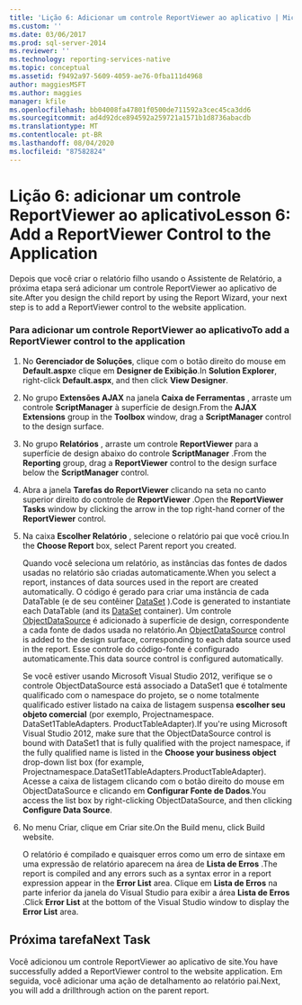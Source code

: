 ```yaml
---
title: 'Lição 6: Adicionar um controle ReportViewer ao aplicativo | Microsoft Docs'
ms.custom: ''
ms.date: 03/06/2017
ms.prod: sql-server-2014
ms.reviewer: ''
ms.technology: reporting-services-native
ms.topic: conceptual
ms.assetid: f9492a97-5609-4059-ae76-0fba111d4968
author: maggiesMSFT
ms.author: maggies
manager: kfile
ms.openlocfilehash: bb04008fa47801f0500de711592a3cec45ca3dd6
ms.sourcegitcommit: ad4d92dce894592a259721a1571b1d8736abacdb
ms.translationtype: MT
ms.contentlocale: pt-BR
ms.lasthandoff: 08/04/2020
ms.locfileid: "87582824"
---
```

# <a name="lesson-6-add-a-reportviewer-control-to-the-application"></a><span data-ttu-id="f7613-102">Lição 6: adicionar um controle ReportViewer ao aplicativo</span><span class="sxs-lookup"><span data-stu-id="f7613-102">Lesson 6: Add a ReportViewer Control to the Application</span></span>
  <span data-ttu-id="f7613-103">Depois que você criar o relatório filho usando o Assistente de Relatório, a próxima etapa será adicionar um controle ReportViewer ao aplicativo de site.</span><span class="sxs-lookup"><span data-stu-id="f7613-103">After you design the child report by using the Report Wizard, your next step is to add a ReportViewer control to the website application.</span></span>  
  
### <a name="to-add-a-reportviewer-control-to-the-application"></a><span data-ttu-id="f7613-104">Para adicionar um controle ReportViewer ao aplicativo</span><span class="sxs-lookup"><span data-stu-id="f7613-104">To add a ReportViewer control to the application</span></span>  
  
1.  <span data-ttu-id="f7613-105">No **Gerenciador de Soluções**, clique com o botão direito do mouse em **Default.aspx**e clique em **Designer de Exibição**.</span><span class="sxs-lookup"><span data-stu-id="f7613-105">In **Solution Explorer**, right-click **Default.aspx**, and then click **View Designer**.</span></span>  
  
2.  <span data-ttu-id="f7613-106">No grupo **Extensões AJAX** na janela **Caixa de Ferramentas** , arraste um controle **ScriptManager** à superfície de design.</span><span class="sxs-lookup"><span data-stu-id="f7613-106">From the **AJAX Extensions** group in the **Toolbox** window, drag a **ScriptManager** control to the design surface.</span></span>  
  
3.  <span data-ttu-id="f7613-107">No grupo **Relatórios** , arraste um controle **ReportViewer** para a superfície de design abaixo do controle **ScriptManager** .</span><span class="sxs-lookup"><span data-stu-id="f7613-107">From the **Reporting** group, drag a **ReportViewer** control to the design surface below the **ScriptManager** control.</span></span>  
  
4.  <span data-ttu-id="f7613-108">Abra a janela **Tarefas do ReportViewer** clicando na seta no canto superior direito do controle de **ReportViewer** .</span><span class="sxs-lookup"><span data-stu-id="f7613-108">Open the **ReportViewer Tasks** window by clicking the arrow in the top right-hand corner of the **ReportViewer** control.</span></span>  
  
5.  <span data-ttu-id="f7613-109">Na caixa **Escolher Relatório** , selecione o relatório pai que você criou.</span><span class="sxs-lookup"><span data-stu-id="f7613-109">In the **Choose Report** box, select Parent report you created.</span></span>  
  
     <span data-ttu-id="f7613-110">Quando você seleciona um relatório, as instâncias das fontes de dados usadas no relatório são criadas automaticamente.</span><span class="sxs-lookup"><span data-stu-id="f7613-110">When you select a report, instances of data sources used in the report are created automatically.</span></span> <span data-ttu-id="f7613-111">O código é gerado para criar uma instância de cada DataTable (e de seu contêiner [DataSet](https://msdn.microsoft.com/library/system.data.dataset\(v=vs.100\).aspx) ).</span><span class="sxs-lookup"><span data-stu-id="f7613-111">Code is generated to instantiate each DataTable (and its [DataSet](https://msdn.microsoft.com/library/system.data.dataset\(v=vs.100\).aspx) container).</span></span> <span data-ttu-id="f7613-112">Um controle [ObjectDataSource](https://msdn.microsoft.com/library/system.web.ui.webcontrols.objectdatasource\(v=vs.100\).aspx) é adicionado à superfície de design, correspondente a cada fonte de dados usada no relatório.</span><span class="sxs-lookup"><span data-stu-id="f7613-112">An [ObjectDataSource](https://msdn.microsoft.com/library/system.web.ui.webcontrols.objectdatasource\(v=vs.100\).aspx) control is added to the design surface, corresponding to each data source used in the report.</span></span> <span data-ttu-id="f7613-113">Esse controle do código-fonte é configurado automaticamente.</span><span class="sxs-lookup"><span data-stu-id="f7613-113">This data source control is configured automatically.</span></span>  
  
     <span data-ttu-id="f7613-114">Se você estiver usando Microsoft Visual Studio 2012, verifique se o controle ObjectDataSource está associado a DataSet1 que é totalmente qualificado com o namespace do projeto, se o nome totalmente qualificado estiver listado na caixa de listagem suspensa **escolher seu objeto comercial** (por exemplo, Projectnamespace. DataSet1TableAdapters. ProductTableAdapter).</span><span class="sxs-lookup"><span data-stu-id="f7613-114">If you're using Microsoft Visual Studio 2012, make sure that the ObjectDataSource control is bound with DataSet1 that is fully qualified with the project namespace, if the fully qualified name is listed in the **Choose your business object** drop-down list box (for example, Projectnamespace.DataSet1TableAdapters.ProductTableAdapter).</span></span> <span data-ttu-id="f7613-115">Acesse a caixa de listagem clicando com o botão direito do mouse em ObjectDataSource e clicando em **Configurar Fonte de Dados**.</span><span class="sxs-lookup"><span data-stu-id="f7613-115">You access the list box by right-clicking ObjectDataSource, and then clicking **Configure Data Source**.</span></span>  
  
6.  <span data-ttu-id="f7613-116">No menu Criar, clique em Criar site.</span><span class="sxs-lookup"><span data-stu-id="f7613-116">On the Build menu, click Build website.</span></span>  
  
     <span data-ttu-id="f7613-117">O relatório é compilado e quaisquer erros como um erro de sintaxe em uma expressão de relatório aparecem na área de **Lista de Erros** .</span><span class="sxs-lookup"><span data-stu-id="f7613-117">The report is compiled and any errors such as a syntax error in a report expression appear in the **Error List** area.</span></span> <span data-ttu-id="f7613-118">Clique em **Lista de Erros** na parte inferior da janela do Visual Studio para exibir a área **Lista de Erros** .</span><span class="sxs-lookup"><span data-stu-id="f7613-118">Click **Error List** at the bottom of the Visual Studio window to display the **Error List** area.</span></span>  
  
## <a name="next-task"></a><span data-ttu-id="f7613-119">Próxima tarefa</span><span class="sxs-lookup"><span data-stu-id="f7613-119">Next Task</span></span>  
 <span data-ttu-id="f7613-120">Você adicionou um controle ReportViewer ao aplicativo de site.</span><span class="sxs-lookup"><span data-stu-id="f7613-120">You have successfully added a ReportViewer control to the website application.</span></span> <span data-ttu-id="f7613-121">Em seguida, você adicionar uma ação de detalhamento ao relatório pai.</span><span class="sxs-lookup"><span data-stu-id="f7613-121">Next, you will add a drillthrough action on the parent report.</span></span>  
  
  
